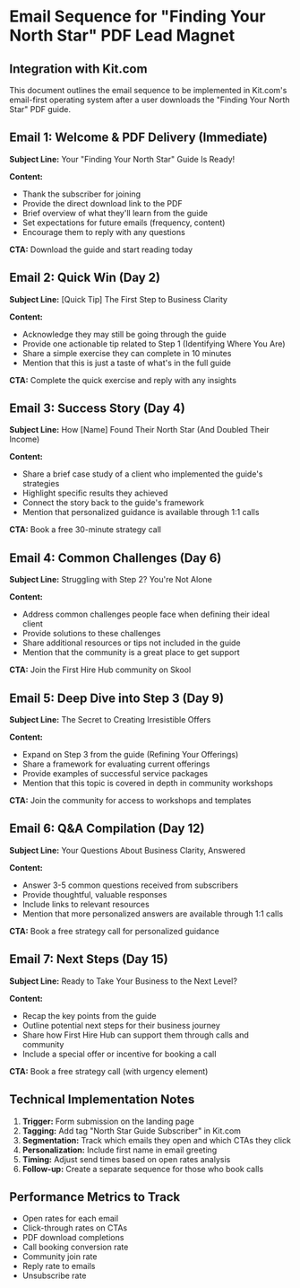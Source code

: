 # Email Sequence for "Finding Your North Star" PDF Lead Magnet

## Integration with Kit.com

This document outlines the email sequence to be implemented in Kit.com's email-first operating system after a user downloads the "Finding Your North Star" PDF guide.

## Email 1: Welcome & PDF Delivery (Immediate)

**Subject Line:** Your "Finding Your North Star" Guide Is Ready!

**Content:**
- Thank the subscriber for joining
- Provide the direct download link to the PDF
- Brief overview of what they'll learn from the guide
- Set expectations for future emails (frequency, content)
- Encourage them to reply with any questions

**CTA:** Download the guide and start reading today

## Email 2: Quick Win (Day 2)

**Subject Line:** [Quick Tip] The First Step to Business Clarity

**Content:**
- Acknowledge they may still be going through the guide
- Provide one actionable tip related to Step 1 (Identifying Where You Are)
- Share a simple exercise they can complete in 10 minutes
- Mention that this is just a taste of what's in the full guide

**CTA:** Complete the quick exercise and reply with any insights

## Email 3: Success Story (Day 4)

**Subject Line:** How [Name] Found Their North Star (And Doubled Their Income)

**Content:**
- Share a brief case study of a client who implemented the guide's strategies
- Highlight specific results they achieved
- Connect the story back to the guide's framework
- Mention that personalized guidance is available through 1:1 calls

**CTA:** Book a free 30-minute strategy call

## Email 4: Common Challenges (Day 6)

**Subject Line:** Struggling with Step 2? You're Not Alone

**Content:**
- Address common challenges people face when defining their ideal client
- Provide solutions to these challenges
- Share additional resources or tips not included in the guide
- Mention that the community is a great place to get support

**CTA:** Join the First Hire Hub community on Skool

## Email 5: Deep Dive into Step 3 (Day 9)

**Subject Line:** The Secret to Creating Irresistible Offers

**Content:**
- Expand on Step 3 from the guide (Refining Your Offerings)
- Share a framework for evaluating current offerings
- Provide examples of successful service packages
- Mention that this topic is covered in depth in community workshops

**CTA:** Join the community for access to workshops and templates

## Email 6: Q&A Compilation (Day 12)

**Subject Line:** Your Questions About Business Clarity, Answered

**Content:**
- Answer 3-5 common questions received from subscribers
- Provide thoughtful, valuable responses
- Include links to relevant resources
- Mention that more personalized answers are available through 1:1 calls

**CTA:** Book a free strategy call for personalized guidance

## Email 7: Next Steps (Day 15)

**Subject Line:** Ready to Take Your Business to the Next Level?

**Content:**
- Recap the key points from the guide
- Outline potential next steps for their business journey
- Share how First Hire Hub can support them through calls and community
- Include a special offer or incentive for booking a call

**CTA:** Book a free strategy call (with urgency element)

## Technical Implementation Notes

1. **Trigger:** Form submission on the landing page
2. **Tagging:** Add tag "North Star Guide Subscriber" in Kit.com
3. **Segmentation:** Track which emails they open and which CTAs they click
4. **Personalization:** Include first name in email greeting
5. **Timing:** Adjust send times based on open rates analysis
6. **Follow-up:** Create a separate sequence for those who book calls

## Performance Metrics to Track

- Open rates for each email
- Click-through rates on CTAs
- PDF download completions
- Call booking conversion rate
- Community join rate
- Reply rate to emails
- Unsubscribe rate 
